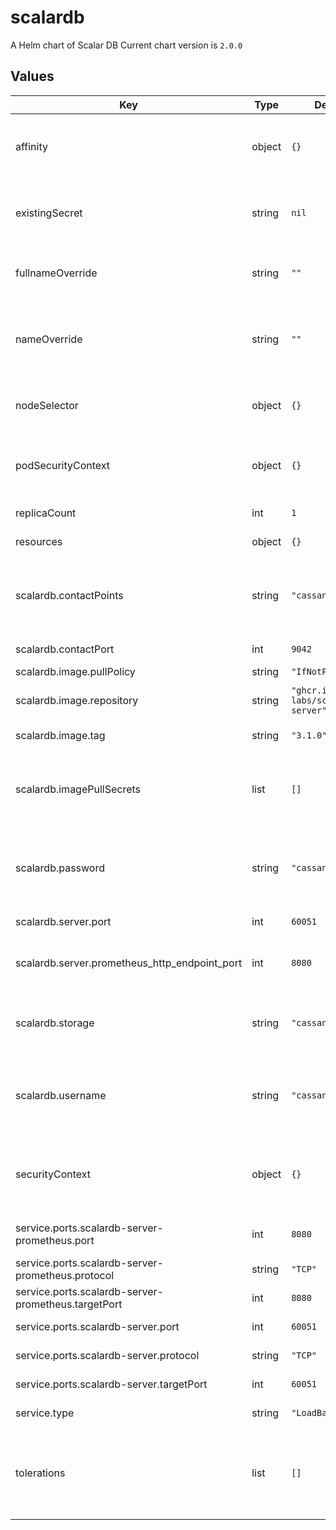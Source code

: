 # scalardb

A Helm chart of Scalar DB
Current chart version is `2.0.0`

## Values

| Key | Type | Default | Description |
|-----|------|---------|-------------|
| affinity | object | `{}` | The affinity/anti-affinity feature, greatly expands the types of constraints you can express. |
| existingSecret | string | `nil` | Name of existing secret to use for storing database username and password. |
| fullnameOverride | string | `""` | String to fully override scalardl.fullname template |
| nameOverride | string | `""` | String to partially override scalardl.fullname template (will maintain the release name) |
| nodeSelector | object | `{}` | nodeSelector is form of node selection constraint. |
| podSecurityContext | object | `{}` | PodSecurityContext holds pod-level security attributes and common container settings. |
| replicaCount | int | `1` | Default values for number of replicas. |
| resources | object | `{}` | Resources allowed to the pod. |
| scalardb.contactPoints | string | `"cassandra"` | The database contanct point such as a hostname of Cassandra or a URL of Cosmos DB account. |
| scalardb.contactPort | int | `9042` | The database port number. |
| scalardb.image.pullPolicy | string | `"IfNotPresent"` |  |
| scalardb.image.repository | string | `"ghcr.io/scalar-labs/scalardb-server"` | Docker image reposiory of Scalar DB server. |
| scalardb.image.tag | string | `"3.1.0"` | Docker tag of the image. |
| scalardb.imagePullSecrets | list | `[]` | Optionally specify an array of imagePullSecrets. Secrets must be manually created in the namespace. |
| scalardb.password | string | `"cassandra"` | The password of the database. For Cosmos DB, Dynamo DB please specify a secret key here. |
| scalardb.server.port | int | `60051` | The port of Scalar DB server. |
| scalardb.server.prometheus_http_endpoint_port | int | `8080` | The port of Prometheus service runnning in Scalar DB server. |
| scalardb.storage | string | `"cassandra"` | Storage implementation. Either cassandra or cosmos or dynamo or jdbc can be set. |
| scalardb.username | string | `"cassandra"` | The username of the database. For Cosmos DB please leave blank. For Dynamo DB please specify key id here. |
| securityContext | object | `{}` | Setting security context at the pod applies those settings to all containers in the pod. |
| service.ports.scalardb-server-prometheus.port | int | `8080` | Prometheus of Scalar DB server protocol. |
| service.ports.scalardb-server-prometheus.protocol | string | `"TCP"` |  |
| service.ports.scalardb-server-prometheus.targetPort | int | `8080` |  |
| service.ports.scalardb-server.port | int | `60051` | Scalar DB server port. |
| service.ports.scalardb-server.protocol | string | `"TCP"` | Scalar DB server protocol. |
| service.ports.scalardb-server.targetPort | int | `60051` | Scalar DB server target port. |
| service.type | string | `"LoadBalancer"` | service types in kubernetes. |
| tolerations | list | `[]` | Tolerations are applied to pods, and allow (but do not require) the pods to schedule onto nodes with matching taints. |
